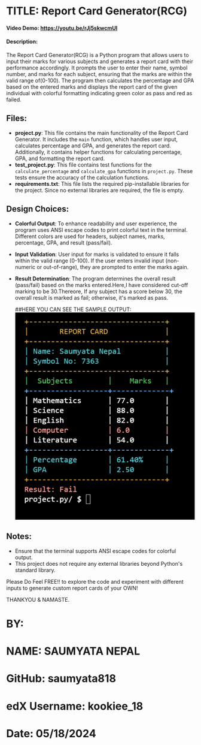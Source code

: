 #              TITLE:    Report Card Generator(RCG)
#### Video Demo: https://youtu.be/rJj5skwcmUI

#### Description:
The Report Card Generator(RCG) is a Python program that allows users to input their marks for various subjects and generates a report card with their performance accordingly. It prompts the user to enter their name, symbol number, and marks for each subject, ensuring that the marks are within the valid range of(0-100). The program then calculates the percentage and GPA based on the entered marks and displays the report card of the given individual with colorful formatting indicating green color as pass and red as failed.

## Files:
- **project.py**: This file contains the main functionality of the Report Card Generator. It includes the `main` function, which handles user input, calculates percentage and GPA, and generates the report card. Additionally, it contains helper functions for calculating percentage, GPA, and formatting the report card.
- **test_project.py**: This file contains test functions for the `calculate_percentage` and `calculate_gpa` functions in `project.py`. These tests ensure the accuracy of the calculation functions.
- **requirements.txt**: This file lists the required pip-installable libraries for the project. Since no external libraries are required, the file is empty.

## Design Choices:
- **Colorful Output**: To enhance readability and user experience, the program uses ANSI escape codes to print colorful text in the terminal. Different colors are used for headers, subject names, marks, percentage, GPA, and result (pass/fail).
- **Input Validation**: User input for marks is validated to ensure it falls within the valid range (0-100). If the user enters invalid input (non-numeric or out-of-range), they are prompted to enter the marks again.
- **Result Determination**: The program determines the overall result (pass/fail) based on the marks entered.Here,I have considered cut-off marking to be 30.Thereore, If any subject has a score below 30, the overall result is marked as fail; otherwise, it's marked as pass.

  ##HERE YOU CAN SEE THE SAMPLE OUTPUT:
    ![OUTPUT](https://github.com/saumyata818/CS50P/blob/main/project.py/RCB.png)

## Notes:
- Ensure that the terminal supports ANSI escape codes for colorful output.
- This project does not require any external libraries beyond Python's standard library.

Please Do Feel FREE!! to explore the code and experiment with different inputs to generate custom report cards of your OWN!

THANKYOU & NAMASTE.
# BY:
# NAME: SAUMYATA NEPAL
# GitHub: saumyata818
# edX Username: kookiee_18
# Date: 05/18/2024
